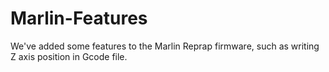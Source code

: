 Marlin-Features
===============

We've added some features to the Marlin Reprap firmware, such as writing Z axis position in Gcode file.
